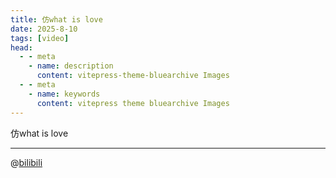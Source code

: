 ```yaml
---
title: 仿what is love
date: 2025-8-10
tags: [video]
head:
  - - meta
    - name: description
      content: vitepress-theme-bluearchive Images
  - - meta
    - name: keywords
      content: vitepress theme bluearchive Images
---
```


仿what is love

---

[//]: # (@[video]&#40;/kaily/video/仿what is love.mp4&#41;)
@[bilibili](BV1Rp421d7oy)
